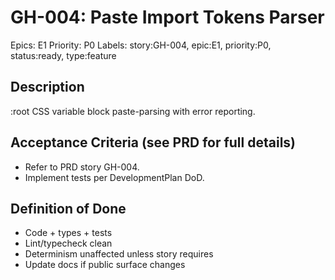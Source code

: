 # GH-004: Paste Import Tokens Parser

Epics: E1
Priority: P0
Labels: story:GH-004, epic:E1, priority:P0, status:ready, type:feature

## Description
:root CSS variable block paste-parsing with error reporting.

## Acceptance Criteria (see PRD for full details)
- Refer to PRD story GH-004.
- Implement tests per DevelopmentPlan DoD.

## Definition of Done
- Code + types + tests
- Lint/typecheck clean
- Determinism unaffected unless story requires
- Update docs if public surface changes
